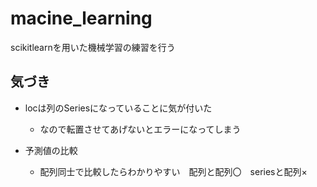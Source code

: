 # macine_learning
scikitlearnを用いた機械学習の練習を行う

## 気づき
* locは列のSeriesになっていることに気が付いた
  * なので転置させてあげないとエラーになってしまう

* 予測値の比較
  * 配列同士で比較したらわかりやすい　配列と配列〇　seriesと配列×

